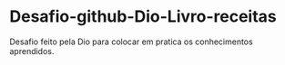 # Desafio-github-Dio-Livro-receitas
Desafio feito pela Dio para colocar em pratica os conhecimentos aprendidos.
